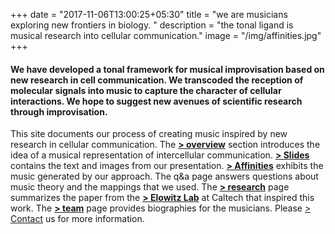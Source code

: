 +++
date = "2017-11-06T13:00:25+05:30"
title = "we are musicians exploring new frontiers in biology. "
description = "the tonal ligand is musical research into cellular communication."
image = "/img/affinities.jpg"
+++


#### We have developed a tonal framework for musical improvisation based on new research in cell communication. We transcoded the reception of molecular signals into music to capture the character of cellular interactions. We hope to suggest new avenues of scientific research through improvisation.

This site documents our process of creating music inspired by new research in cellular communication. The [**> overview**](/overview/) section introduces the idea of a musical representation of intercellular communication. [**> Slides**](/slides/) contains the text and images from our presentation. [**> Affinities**](/affinities/) exhibits the music generated by our approach. The q&a page answers questions about music theory and the mappings that we used. The [**> research**](/research/) page summarizes the paper from the [**> Elowitz Lab**](http://www.elowitz.caltech.edu) at Caltech that inspired this work. The [**> team**](/team/) page provides biographies for the musicians. Please [> Contact](/contact/) us for more information. 